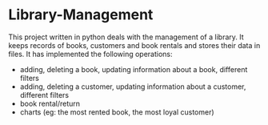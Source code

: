 # Library-Management

This project written in python deals with the management of a library. It keeps records of books, customers and book rentals and stores their data in files.
It has implemented the following operations:
- adding, deleting a book, updating information about a book, different filters
- adding, deleting a customer, updating information about a customer, different filters
- book rental/return
- charts (eg: the most rented book, the most loyal customer)
